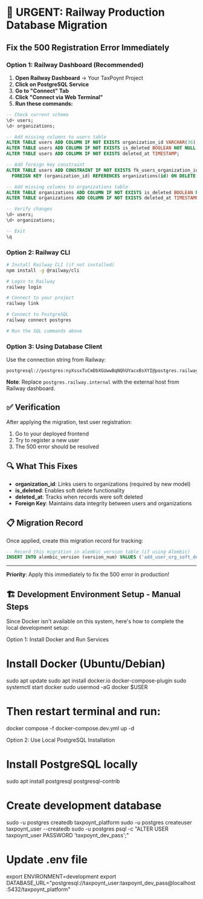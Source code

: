 # 🚨 URGENT: Railway Production Database Migration

## Fix the 500 Registration Error Immediately

### Option 1: Railway Dashboard (Recommended)

1. **Open Railway Dashboard** → Your TaxPoynt Project
2. **Click on PostgreSQL Service**
3. **Go to "Connect" Tab**
4. **Click "Connect via Web Terminal"**
5. **Run these commands:**

```sql
-- Check current schema
\d+ users;
\d+ organizations;

-- Add missing columns to users table
ALTER TABLE users ADD COLUMN IF NOT EXISTS organization_id VARCHAR(36);
ALTER TABLE users ADD COLUMN IF NOT EXISTS is_deleted BOOLEAN NOT NULL DEFAULT false;
ALTER TABLE users ADD COLUMN IF NOT EXISTS deleted_at TIMESTAMP;

-- Add foreign key constraint
ALTER TABLE users ADD CONSTRAINT IF NOT EXISTS fk_users_organization_id 
  FOREIGN KEY (organization_id) REFERENCES organizations(id) ON DELETE CASCADE;

-- Add missing columns to organizations table  
ALTER TABLE organizations ADD COLUMN IF NOT EXISTS is_deleted BOOLEAN NOT NULL DEFAULT false;
ALTER TABLE organizations ADD COLUMN IF NOT EXISTS deleted_at TIMESTAMP;

-- Verify changes
\d+ users;
\d+ organizations;

-- Exit
\q
```

### Option 2: Railway CLI

```bash
# Install Railway CLI (if not installed)
npm install -g @railway/cli

# Login to Railway
railway login

# Connect to your project
railway link

# Connect to PostgreSQL
railway connect postgres

# Run the SQL commands above
```

### Option 3: Using Database Client

Use the connection string from Railway:
```
postgresql://postgres:nyXssxTuCmDbXGUwwBqNQhUYacxBsXYI@postgres.railway.internal:5432/railway
```

**Note**: Replace `postgres.railway.internal` with the external host from Railway dashboard.

## ✅ Verification

After applying the migration, test user registration:

1. Go to your deployed frontend
2. Try to register a new user
3. The 500 error should be resolved

## 🔍 What This Fixes

- **organization_id**: Links users to organizations (required by new model)
- **is_deleted**: Enables soft delete functionality
- **deleted_at**: Tracks when records were soft deleted
- **Foreign Key**: Maintains data integrity between users and organizations

## 📋 Migration Record

Once applied, create this migration record for tracking:

```sql
-- Record this migration in alembic_version table (if using Alembic)
INSERT INTO alembic_version (version_num) VALUES ('add_user_org_soft_delete');
```

---

**Priority**: Apply this immediately to fix the 500 error in production!

##  🏗️ Development Environment Setup - Manual Steps

  Since Docker isn't available on this system, here's how to complete the local development setup:

  Option 1: Install Docker and Run Services

  # Install Docker (Ubuntu/Debian)
  sudo apt update
  sudo apt install docker.io docker-compose-plugin
  sudo systemctl start docker
  sudo usermod -aG docker $USER

  # Then restart terminal and run:
  docker compose -f docker-compose.dev.yml up -d

  Option 2: Use Local PostgreSQL Installation

  # Install PostgreSQL locally
  sudo apt install postgresql postgresql-contrib

  # Create development database
  sudo -u postgres createdb taxpoynt_platform
  sudo -u postgres createuser taxpoynt_user --createdb
  sudo -u postgres psql -c "ALTER USER taxpoynt_user PASSWORD 'taxpoynt_dev_pass';"

  # Update .env file
  export ENVIRONMENT=development
  export DATABASE_URL="postgresql://taxpoynt_user:taxpoynt_dev_pass@localhost:5432/taxpoynt_platform"



